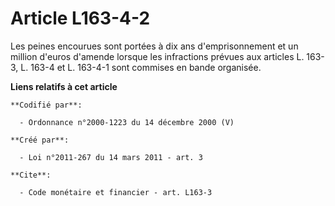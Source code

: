 # Article L163-4-2

Les peines encourues sont portées à dix ans d'emprisonnement et un million d'euros d'amende lorsque les infractions prévues
aux articles L. 163-3, L. 163-4 et L. 163-4-1 sont commises en bande organisée.

**Liens relatifs à cet article**

	**Codifié par**:

	  - Ordonnance n°2000-1223 du 14 décembre 2000 (V)

	**Créé par**:

	  - Loi n°2011-267 du 14 mars 2011 - art. 3

	**Cite**:

	  - Code monétaire et financier - art. L163-3
